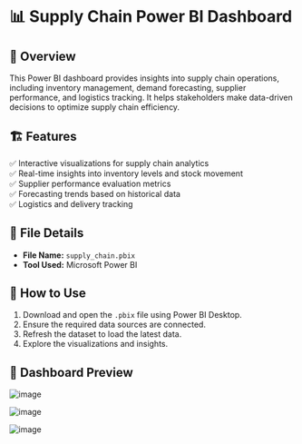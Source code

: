 # 📊 Supply Chain Power BI Dashboard  

## 📌 Overview  
This Power BI dashboard provides insights into supply chain operations, including inventory management, demand forecasting, supplier performance, and logistics tracking. It helps stakeholders make data-driven decisions to optimize supply chain efficiency.  

## 🏗️ Features  
✅ Interactive visualizations for supply chain analytics  
✅ Real-time insights into inventory levels and stock movement  
✅ Supplier performance evaluation metrics  
✅ Forecasting trends based on historical data  
✅ Logistics and delivery tracking  

## 📂 File Details  
- **File Name:** `supply_chain.pbix`  
- **Tool Used:** Microsoft Power BI   

## 🚀 How to Use  
1. Download and open the `.pbix` file using Power BI Desktop.  
2. Ensure the required data sources are connected.  
3. Refresh the dataset to load the latest data.  
4. Explore the visualizations and insights.  

## 📸 Dashboard Preview  
![image](https://github.com/user-attachments/assets/407fb599-d583-4ab4-afe1-f784d784aab6)

![image](https://github.com/user-attachments/assets/2a43dd96-fd63-4b3e-937c-b03f915ab80f)

![image](https://github.com/user-attachments/assets/d28a4318-6c85-4538-b13e-1e30feeac882)





 
